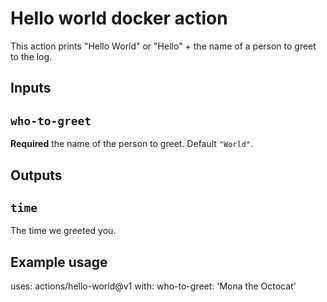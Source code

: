 # Hello world docker action

This action prints "Hello World" or "Hello" + the name of a person to greet to the log.

## Inputs

## `who-to-greet`

**Required** the name of the person to greet. Default `"World"`.

## Outputs

## `time`

The time we greeted you.

## Example usage

uses: actions/hello-world@v1
with:
who-to-greet: 'Mona the Octocat'